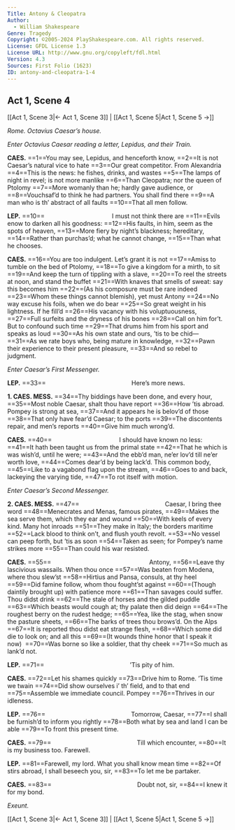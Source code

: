 ```yaml
---
Title: Antony & Cleopatra
Author: 
  - William Shakespeare
Genre: Tragedy
Copyright: ©2005-2024 PlayShakespeare.com. All rights reserved.
License: GFDL License 1.3
License URL: http://www.gnu.org/copyleft/fdl.html
Version: 4.3
Sources: First Folio (1623)
ID: antony-and-cleopatra-1-4
---
```


## Act 1, Scene 4
[[Act 1, Scene 3|← Act 1, Scene 3]] | [[Act 1, Scene 5|Act 1, Scene 5 →]]

*Rome. Octavius Caesar’s house.*

*Enter Octavius Caesar reading a letter, Lepidus, and their Train.*

**CAES.**
==1==You may see, Lepidus, and henceforth know,
==2==It is not Caesar’s natural vice to hate
==3==Our great competitor. From Alexandria
==4==This is the news: he fishes, drinks, and wastes
==5==The lamps of night in revel; is not more manlike
==6==Than Cleopatra; nor the queen of Ptolomy
==7==More womanly than he; hardly gave audience, or
==8==Vouchsaf’d to think he had partners. You shall find there
==9==A man who is th’ abstract of all faults
==10==That all men follow.

**LEP.**
==10==           I must not think there are
==11==Evils enow to darken all his goodness:
==12==His faults, in him, seem as the spots of heaven,
==13==More fiery by night’s blackness; hereditary,
==14==Rather than purchas’d; what he cannot change,
==15==Than what he chooses.

**CAES.**
==16==You are too indulgent. Let’s grant it is not
==17==Amiss to tumble on the bed of Ptolomy,
==18==To give a kingdom for a mirth, to sit
==19==And keep the turn of tippling with a slave,
==20==To reel the streets at noon, and stand the buffet
==21==With knaves that smells of sweat: say this becomes him
==22==(As his composure must be rare indeed
==23==Whom these things cannot blemish), yet must Antony
==24==No way excuse his foils, when we do bear
==25==So great weight in his lightness. If he fill’d
==26==His vacancy with his voluptuousness,
==27==Full surfeits and the dryness of his bones
==28==Call on him for’t. But to confound such time
==29==That drums him from his sport and speaks as loud
==30==As his own state and ours, ’tis to be chid⁠—
==31==As we rate boys who, being mature in knowledge,
==32==Pawn their experience to their present pleasure,
==33==And so rebel to judgment.

*Enter Caesar’s First Messenger.*

**LEP.**
==33==              Here’s more news.

**1. CAES. MESS.**
==34==Thy biddings have been done, and every hour,
==35==Most noble Caesar, shalt thou have report
==36==How ’tis abroad. Pompey is strong at sea,
==37==And it appears he is belov’d of those
==38==That only have fear’d Caesar; to the ports
==39==The discontents repair, and men’s reports
==40==Give him much wrong’d.

**CAES.**
==40==           I should have known no less:
==41==It hath been taught us from the primal state
==42==That he which is was wish’d, until he were;
==43==And the ebb’d man, ne’er lov’d till ne’er worth love,
==44==Comes dear’d by being lack’d. This common body,
==45==Like to a vagabond flag upon the stream,
==46==Goes to and back, lackeying the varying tide,
==47==To rot itself with motion.

*Enter Caesar’s Second Messenger.*

**2. CAES. MESS.**
==47==              Caesar, I bring thee word
==48==Menecrates and Menas, famous pirates,
==49==Makes the sea serve them, which they ear and wound
==50==With keels of every kind. Many hot inroads
==51==They make in Italy; the borders maritime
==52==Lack blood to think on’t, and flush youth revolt.
==53==No vessel can peep forth, but ’tis as soon
==54==Taken as seen; for Pompey’s name strikes more
==55==Than could his war resisted.

**CAES.**
==55==                Antony,
==56==Leave thy lascivious wassails. When thou once
==57==Was beaten from Modena, where thou slew’st
==58==Hirtius and Pansa, consuls, at thy heel
==59==Did famine follow, whom thou fought’st against
==60==(Though daintily brought up) with patience more
==61==Than savages could suffer. Thou didst drink
==62==The stale of horses and the gilded puddle
==63==Which beasts would cough at; thy palate then did deign
==64==The roughest berry on the rudest hedge;
==65==Yea, like the stag, when snow the pasture sheets,
==66==The barks of trees thou brows’d. On the Alps
==67==It is reported thou didst eat strange flesh,
==68==Which some did die to look on; and all this
==69==(It wounds thine honor that I speak it now) 
==70==Was borne so like a soldier, that thy cheek
==71==So much as lank’d not.

**LEP.**
==71==              ’Tis pity of him.

**CAES.**
==72==Let his shames quickly
==73==Drive him to Rome. ’Tis time we twain
==74==Did show ourselves i’ th’ field, and to that end
==75==Assemble we immediate council. Pompey
==76==Thrives in our idleness.

**LEP.**
==76==              Tomorrow, Caesar,
==77==I shall be furnish’d to inform you rightly
==78==Both what by sea and land I can be able
==79==To front this present time.

**CAES.**
==79==              Till which encounter,
==80==It is my business too. Farewell.

**LEP.**
==81==Farewell, my lord. What you shall know mean time
==82==Of stirs abroad, I shall beseech you, sir,
==83==To let me be partaker.

**CAES.**
==83==              Doubt not, sir,
==84==I knew it for my bond.

*Exeunt.*

[[Act 1, Scene 3|← Act 1, Scene 3]] | [[Act 1, Scene 5|Act 1, Scene 5 →]]